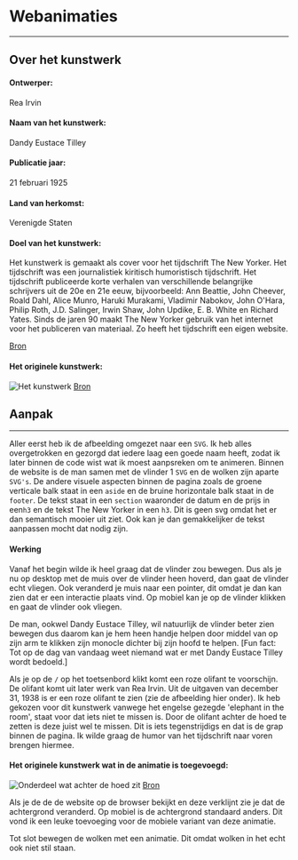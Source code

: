 # Webanimaties
---
## Over het kunstwerk
#### Ontwerper:
Rea Irvin
#### Naam van het kunstwerk:
Dandy Eustace Tilley

#### Publicatie jaar:
21 februari 1925

#### Land van herkomst:
Verenigde Staten

#### Doel van het kunstwerk:
Het kunstwerk is gemaakt als cover voor het tijdschrift The New Yorker. Het tijdschrift was een journalistiek kiritisch humoristisch tijdschrift. Het tijdschrift publiceerde korte verhalen van verschillende belangrijke schrijvers uit de 20e en 21e eeuw, bijvoorbeeld: Ann Beattie, John Cheever, Roald Dahl, Alice Munro, Haruki Murakami, Vladimir Nabokov, John O'Hara, Philip Roth, J.D. Salinger, Irwin Shaw, John Updike, E. B. White en Richard Yates.
Sinds de jaren 90 maakt The New Yorker gebruik van het internet voor het publiceren van materiaal. Zo heeft het tijdschrift een eigen website.

[Bron](https://nl.wikipedia.org/wiki/The_New_Yorker)


#### Het originele kunstwerk:

![Het kunstwerk](https://media.newyorker.com/photos/59094e4bc14b3c606c102ff8/master/w_760,c_limit/1925_02_21.jpg)
[Bron](https://www.newyorker.com/magazine/1925/02/21)
## Aanpak
---
Aller eerst heb ik de afbeelding omgezet naar een `SVG`. Ik heb alles overgetrokken en gezorgd dat iedere laag een goede naam heeft, zodat ik later binnen de code wist wat ik moest aanpsreken om te animeren. Binnen de website is de man samen met de vlinder 1 `SVG` en de wolken zijn aparte `SVG's`. De andere visuele aspecten binnen de pagina zoals de groene verticale balk staat in een `aside` en de bruine horizontale balk staat in de `footer`. De tekst staat in een `section` waaronder de datum en de prijs in een`h3` en de tekst The New Yorker in een `h3`. Dit is geen svg omdat het er dan semantisch mooier uit ziet. Ook kan je dan gemakkelijker de tekst aanpassen mocht dat nodig zijn.

#### Werking
Vanaf het begin wilde ik heel graag dat de vlinder zou bewegen. Dus als je nu op desktop met de muis over de vlinder heen hoverd, dan gaat de vlinder echt vliegen. Ook veranderd je muis naar een pointer, dit omdat je dan kan zien dat er een interactie plaats vind. Op mobiel kan je op de vlinder klikken en gaat de vlinder ook vliegen.

De man, ookwel Dandy Eustace Tilley, wil natuurlijk de vlinder beter zien bewegen dus daarom kan je hem heen handje helpen door middel van op zijn arm te klikken zijn monocle dichter bij zijn hoofd te helpen. [Fun fact: Tot op de dag van vandaag weet niemand wat er met Dandy Eustace Tilley wordt bedoeld.]

Als je op de `/` op het toetsenbord klikt komt een roze olifant te voorschijn. De olifant komt uit later werk van Rea Irvin. Uit de uitgaven van december 31, 1938 is er een roze olifant te zien (zie de afbeelding hier onder). Ik heb gekozen voor dit kunstwerk vanwege het engelse gezegde 'elephant in the room', staat voor dat iets niet te missen is. Door de olifant achter de hoed te zetten is deze juist wel te missen. Dit is iets tegenstrijdigs en dat is de grap binnen de pagina. Ik wilde graag de humor van het tijdschrift naar voren brengen hiermee.

#### Het originele kunstwerk wat in de animatie is toegevoegd:
![Onderdeel wat achter de hoed zit](https://media.newyorker.com/photos/59094ec76552fa0be682b523/master/w_760,c_limit/1938_12_31.jpg)
[Bron](https://www.newyorker.com/magazine/1938/12/31)

Als je de de de website op de browser bekijkt en deze verklijnt zie je dat de achtergrond veranderd. Op mobiel is de achtergrond standaard anders. Dit vond ik een leuke toevoeging voor de mobiele variant van deze animatie.

Tot slot bewegen de wolken met een animatie. Dit omdat wolken in het echt ook niet stil staan.

